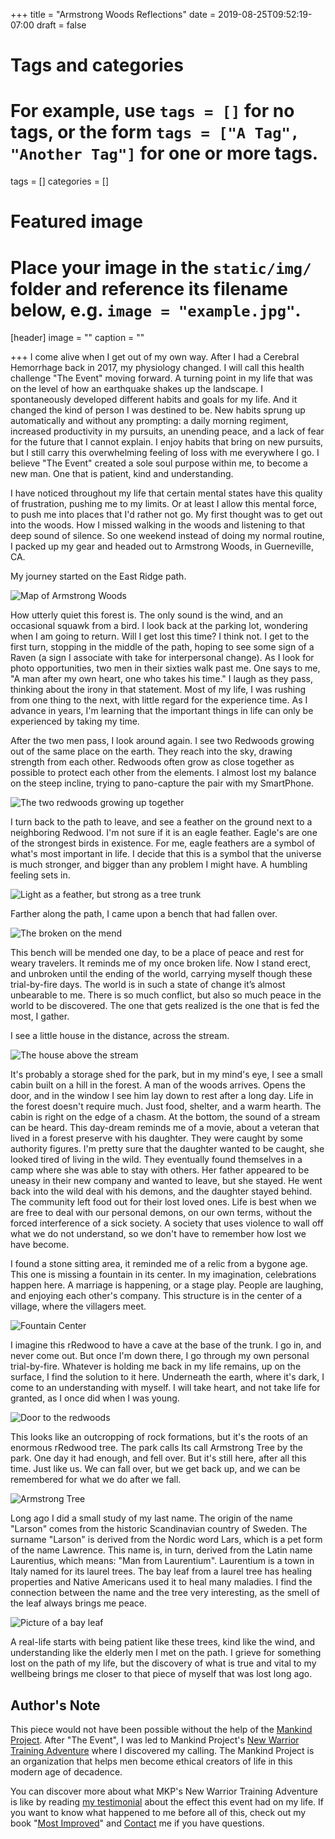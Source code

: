 +++
title = "Armstrong Woods Reflections"
date = 2019-08-25T09:52:19-07:00
draft = false

# Tags and categories
# For example, use `tags = []` for no tags, or the form `tags = ["A Tag", "Another Tag"]` for one or more tags.
tags = []
categories = []

# Featured image
# Place your image in the `static/img/` folder and reference its filename below, e.g. `image = "example.jpg"`.
[header]
image = ""
caption = ""

+++
I come alive when I get out of my own way. After I had a Cerebral Hemorrhage back in 2017, my physiology changed. I will call this health challenge "The Event" moving forward. A turning point in my life that was on the level of how an earthquake shakes up the landscape. I spontaneously developed different habits and goals for my life. And it changed the kind of person I was destined to be.  New habits sprung up automatically and without any prompting:  a daily morning regiment, increased productivity in my pursuits, an unending peace, and a lack of fear for the future that I cannot explain. I enjoy habits that bring on new pursuits, but I still carry this overwhelming feeling of loss with me everywhere I go. I believe "The Event" created a sole soul purpose within me, to become a new man. One that is patient, kind and understanding.

I have noticed throughout my life that certain mental states have this quality of frustration, pushing me to my limits. Or at least I allow this mental force, to push me into places that I'd rather not go. My first thought was to get out into the woods. How I missed walking in the woods and listening to that deep sound of silence.  So one weekend instead of doing my normal routine, I packed up my gear and headed out to Armstrong Woods, in Guerneville, CA.

My journey started on the East Ridge path.

![Map of Armstrong Woods](/img/travelogues/armstrong-woods-reflections/map.png)

How utterly quiet this forest is. The only sound is the wind, and an occasional squawk from a bird. I look back at the parking lot, wondering when I am going to return. Will I get lost this time? I think not. I get to the first turn, stopping in the middle of the path, hoping to see some sign of a Raven (a sign I associate with take for interpersonal change). As I look for photo opportunities, two men in their sixties walk past me. One says to me, "A man after my own heart, one who takes his time." I laugh as they pass, thinking about the irony in that statement. Most of my life, I was rushing from one thing to the next, with little regard for the experience time. As I advance in years, I'm learning that the important things in life can only be experienced by taking my time.

After the two men pass, I look around again. I see two Redwoods growing out of the same place on the earth. They reach into the sky, drawing strength from each other. Redwoods often grow as close together as possible to protect each other from the elements. I almost lost my balance on the steep incline, trying to pano-capture the pair with my SmartPhone.

![The two redwoods growing up together](/img/travelogues/armstrong-woods-reflections/two-redwoods.jpg) 

I turn back to the path to leave, and see a feather on the ground next to a neighboring Redwood. I'm not sure if it is an eagle feather. Eagle's are one of the strongest birds in existence. For me, eagle feathers are a symbol of what's most important in life. I decide that this is a symbol that the universe is much stronger, and bigger than any problem I might have. A humbling feeling sets in.

![Light as a feather, but strong as a tree trunk](/img/travelogues/armstrong-woods-reflections/feather.jpg)

Farther along the path, I came upon a bench that had fallen over.

![The broken on the mend](/img/travelogues/armstrong-woods-reflections/bench.jpg)

This bench will be mended one day, to be a place of peace and rest for weary travelers. It reminds me of my once broken life. Now I stand erect, and unbroken until the ending of the world, carrying myself though these trial-by-fire days. The world is in such a state of change it’s almost unbearable to me. There is so much conflict, but also so much peace in the world to be discovered. The one that gets realized is the one that is fed the most, I gather.

I see a little house in the distance, across the stream. 

![The house above the stream](/img/travelogues/armstrong-woods-reflections/cabin.jpg)

It's probably a storage shed for the park, but in my mind's eye, I see a small cabin built on a hill in the forest. A man of the woods arrives. Opens the door, and in the window I see him lay down to rest after a long day. Life in the forest doesn't require much. Just food, shelter, and a warm hearth. The cabin is right on the edge of a chasm. At the bottom, the sound of a stream can be heard. This day-dream reminds me of a movie, about a veteran that lived in a forest preserve with his daughter. They were caught by some authority figures. I'm pretty sure that the daughter wanted to be caught, she looked tired of living in the wild. They eventually found themselves in a camp where she was able to stay with others. Her father appeared to be uneasy in their new company and wanted to leave, but she stayed. He went back into the wild deal with his demons, and the daughter stayed behind. The community left food out for their lost loved ones. Life is best when we are free to deal with our personal demons, on our own terms, without the forced interference of a sick society. A society that uses violence to wall off what we do not understand, so we don't have to remember how lost we have become.

I found a stone sitting area, it reminded me of a relic from a bygone age. This one is missing a fountain in its center. In my imagination, celebrations happen here.  A marriage is happening, or a stage play. People are laughing, and enjoying each other's company. This structure is in the center of a village, where the villagers meet.

![Fountain Center](/img/travelogues/armstrong-woods-reflections/stone-sitting-place.jpg)

I imagine this rRedwood to have a cave at the base of the trunk. I go in, and never come out. But once I'm down there, I go through my own personal trial-by-fire. Whatever is holding me back in my life remains, up on the surface, I find the solution to it here. Underneath the earth, where it's dark, I come to an understanding with myself. I will take heart, and not take life for granted, as I once did when I was young.

![Door to the redwoods](/img/travelogues/armstrong-woods-reflections/door.jpg)

This looks like an outcropping of rock formations, but it's the roots of an enormous rRedwood tree. The park calls Its call Armstrong Tree by the park. One day it had enough, and fell over. But it's still here, after all this time. Just like us. We can fall over, but we get back up, and we can be remembered for what we do after we fall.

![Armstrong Tree](/img/travelogues/armstrong-woods-reflections/roots-armstrong-tree.jpg)

Long ago I did a small study of my last name. The origin of the name "Larson" comes from the historic Scandinavian country of Sweden. The surname "Larson" is derived from the Nordic word Lars, which is a pet form of the name Lawrence. This name is, in turn, derived from the Latin name Laurentius, which means: "Man from Laurentium". Laurentium is a town in Italy named for its laurel trees. The bay leaf from a laurel tree has healing properties and Native Americans used it to heal many maladies. I find the connection between the name and the tree very interesting, as the smell of the leaf always brings me peace.


![Picture of a bay leaf](/img/travelogues/armstrong-woods-reflections/leaves-bay.jpg)

A real-life starts with being patient like these trees, kind like the wind, and understanding like the elderly men I met on the path. I grieve for something lost on the path of my life, but the discovery of what is true and vital to my wellbeing brings me closer to that piece of myself that was lost long ago.

## Author's Note
This piece would not have been possible without the help of the [Mankind Project](http://mkp.org).  After "The Event", I was led to Mankind Project's [New Warrior Training Adventure](https://mankindproject.org/new-warrior-training-adventure/) where I discovered my calling.  The Mankind Project is an organization that helps men become ethical creators of life in this modern age of decadence.

You can discover more about what  MKP's New Warrior Training Adventure is like by reading [my testimonial](http://www.scottrlarson.com/testimonials/testimonial-mkp/) about the effect this event had on my life. If you want to know what happened to me before all of this, check out my book "[Most Improved](http://www.scottrlarson.com/publications/publication-most-improved/)" and  [Contact](/#contact) me if you have questions.


